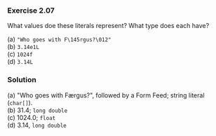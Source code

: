### Exercise 2.07

What values doe these literals represent? What type does each have?

(a) `"Who goes with F\145rgus?\012"`  
(b) `3.14e1L`  
(c) `1024f`  
(d) `3.14L`

### Solution

(a) "Who goes with F&aelig;rgus?", followed by a Form Feed; string literal
(`char[]`).  
(b) 31.4; `long double`  
(c) 1024.0; `float`  
(d) 3.14, `long double`
